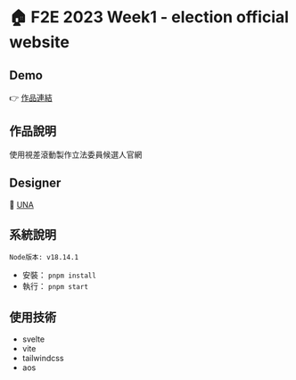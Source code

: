# 🏠 F2E 2023 Week1 - election official website

## Demo

👉 [作品連結](https://election-official-website.vercel.app/)

## 作品說明

使用視差滾動製作立法委員候選人官網

<!-- ![image](./readme/cover.png) -->

## Designer

👏 [UNA](https://2023.thef2e.com/users/12061579704041516830)

## 系統說明

`Node版本: v18.14.1`

- 安裝： `pnpm install`
- 執行： `pnpm start`

## 使用技術

- svelte
- vite
- tailwindcss
- aos
